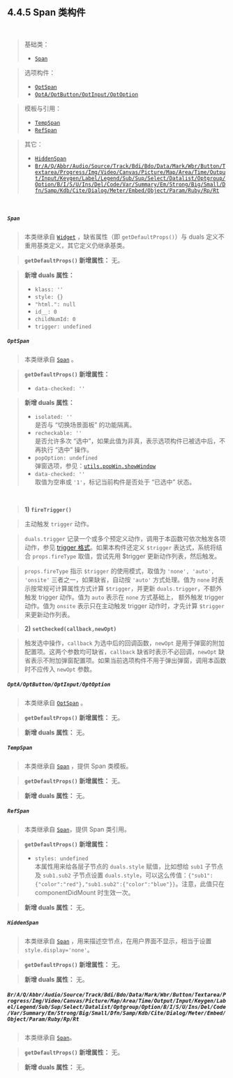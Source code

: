 4.4.5 Span 类构件
----------------

&nbsp;

> 基础类：
> - [`Span`](#4.4.5.!span)

> 选项构件：
> - [`OptSpan`](#4.4.5.!opt_span)
> - [`OptA/OptButton/OptInput/OptOption`](#4.4.5.!opt_a)

> 模板与引用：
> - [`TempSpan`](#4.4.5.!temp_span)
> - [`RefSpan`](#4.4.5.!ref_span)

> 其它：
> - [`HiddenSpan`](#4.4.5.!hidden_span)
> - [`Br/A/Q/Abbr/Audio/Source/Track/Bdi/Bdo/Data/Mark/Wbr/Button/Textarea/Progress/Img/Video/Canvas/Picture/Map/Area/Time/Output/Input/Keygen/Label/Legend/Sub/Sup/Select/Datalist/Optgroup/Option/B/I/S/U/Ins/Del/Code/Var/Summary/Em/Strong/Big/Small/Dfn/Samp/Kdb/Cite/Dialog/Meter/Embed/Object/Param/Ruby/Rp/Rt`](#4.4.5.!br)

&nbsp;

##### <a name="span"></a>`Span`

> 本类继承自 [`Widget`](#4.4.2.!widget) ，缺省属性（即 `getDefaultProps()`）与 duals 定义不重用基类定义，其它定义仍继承基类。

> **`getDefaultProps()` 新增属性：** 无。

> **新增 duals 属性：**
> - `klass: ''`
> - `style: {}`
> - `"html.": null`
> - `id__: 0`
> - `childNumId: 0`
> - `trigger: undefined`

##### <a name="opt_span"></a>`OptSpan`

> 本类继承自 [`Span`](#4.4.5.!span) 。

> **`getDefaultProps()` 新增属性：**
> - `data-checked: ''`

> **新增 duals 属性：**
> - `isolated: ''`   
是否与 “切换场景面板” 的功能隔离。
> - `recheckable: ''`   
是否允许多次 “选中”，如果此值为非真，表示选项构件已被选中后，不再执行 “选中” 操作。
> - `popOption: undefined`   
弹窗选项，参见：[`utils.popWin.showWindow`](#4.2.2.!pop_win)
> - `data-checked: ''`   
取值为空串或 `'1'`，标记当前构件是否处于 “已选中” 状态。

&nbsp;

> **1) `fireTrigger()`**

> 主动触发 `trigger` 动作。

> `duals.trigger` 记录一个或多个预定义动作，调用于本函数可依次触发各项动作，参见 [trigger 格式](#4.4.2.!widget)。如果本构件还定义 `$trigger` 表达式，系统将结合 `props.fireType` 取值，尝试先用 $trigger 更新动作列表，然后触发。

> `props.fireType` 指示 `$trigger` 的使用模式，取值为 `'none', 'auto', 'onsite'` 三者之一，如果缺省，自动按 `'auto'` 方式处理。值为 `none` 时表示按常规可计算属性方式计算 `$trigger`，并更新 `duals.trigger`，不额外触发 trigger 动作。值为 `auto` 表示在 `none` 方式基础上， 额外触发 trigger 动作。值为 `onsite` 表示只在主动触发 trigger 动作时，才先计算 `$trigger` 来更新动作列表。

> **2) `setChecked(callback,newOpt)`**

> 触发选中操作，`callback` 为选中后的回调函数，`newOpt` 是用于弹窗的附加配置项。这两个参数均可缺省，`callback` 缺省时表示不必回调，`newOpt` 缺省表示不附加弹窗配置项。如果当前选项构件不用于弹出弹窗，调用本函数时不应传入 `newOpt` 参数。

##### <a name="opt_a"></a>`OptA/OptButton/OptInput/OptOption`

> 本类继承自 [`OptSpan`](#4.4.5.!opt_span) 。

> **`getDefaultProps()` 新增属性：** 无。

> **新增 duals 属性：** 无。

##### <a name="temp_span"></a>`TempSpan`

> 本类继承自 [`Span`](#4.4.5.!span) ，提供 Span 类模板。

> **`getDefaultProps()` 新增属性：** 无。

> **新增 duals 属性：** 无。

##### <a name="ref_span"></a>`RefSpan`

> 本类继承自 [`Span`](#4.4.5.!span)，提供 Span 类引用。

> **`getDefaultProps()` 新增属性：**
> - `styles: undefined`   
本属性用来给各层子节点的 `duals.style` 赋值，比如想给 `sub1` 子节点及 `sub1.sub2` 子节点设置 `duals.style`，可以这么传值：`{"sub1":{"color":"red"},"sub1.sub2":{"color":"blue"}}`。注意，此值只在 componentDidMount 时生效一次。

> **新增 duals 属性：** 无。

##### <a name="hidden_span"></a>`HiddenSpan`

> 本类继承自 [`Span`](#4.4.5.!span) ，用来描述空节点，在用户界面不显示，相当于设置 `style.display='none'`。

> **`getDefaultProps()` 新增属性：** 无。

> **新增 duals 属性：** 无。

##### <a name="br"></a>`Br/A/Q/Abbr/Audio/Source/Track/Bdi/Bdo/Data/Mark/Wbr/Button/Textarea/Progress/Img/Video/Canvas/Picture/Map/Area/Time/Output/Input/Keygen/Label/Legend/Sub/Sup/Select/Datalist/Optgroup/Option/B/I/S/U/Ins/Del/Code/Var/Summary/Em/Strong/Big/Small/Dfn/Samp/Kdb/Cite/Dialog/Meter/Embed/Object/Param/Ruby/Rp/Rt`

> 本类继承自 [`Span`](#4.4.5.!span)。

> **`getDefaultProps()` 新增属性：** 无。

> **新增 duals 属性：** 无。

<pre $=".rewgt.book_top"></pre>

&nbsp;
